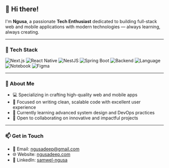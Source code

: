 ## 👋 Hi there!

I'm **Ngusa**, a passionate **Tech Enthusiast** dedicated to building full-stack web and mobile applications with modern technologies — always learning, always creating.

---

### 🚀 Tech Stack

![Next.js](https://img.shields.io/badge/Next.js-000000?style=for-the-badge&logo=nextdotjs&logoColor=white)
![React Native](https://img.shields.io/badge/React_Native-20232A?style=for-the-badge&logo=react&logoColor=61DAFB)
![NestJS](https://img.shields.io/badge/NestJS-E0234E?style=for-the-badge&logo=nestjs&logoColor=white)
![Spring Boot](https://img.shields.io/badge/Spring_Boot-6DB33F?style=for-the-badge&logo=spring-boot&logoColor=white)
![Backend](https://img.shields.io/badge/Backend-Express.js-ffffff?style=for-the-badge&logo=express&logoColor=black)
![Language](https://img.shields.io/badge/Language-Python-ffde57?style=for-the-badge&logo=python&logoColor=black)
![Notebook](https://img.shields.io/badge/Tool-Jupyter_Notebook-f28500?style=for-the-badge&logo=jupyter&logoColor=white)
![Figma](https://img.shields.io/badge/UI%2FUX-Figma-ffbaba?style=for-the-badge&logo=figma&logoColor=black)

---

### 🧠 About Me

- 💻 Specializing in crafting high-quality web and mobile apps  
- 🎯 Focused on writing clean, scalable code with excellent user experience  
- 🌱 Currently learning advanced system design and DevOps practices  
- 🤝 Open to collaborating on innovative and impactful projects  

---

### 📫 Get in Touch

- 📧 Email: [ngusadeep@gmail.com](mailto:ngusadeep@gmail.com)  
- 🌐 Website: [ngusadeep.com](https://ngusadeep.com)  
- 💼 LinkedIn: [samwel-ngusa](https://www.linkedin.com/in/samwel-ngusa-aab144244)  
